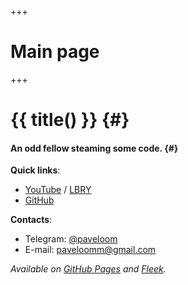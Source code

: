 +++
# Main page
+++

# {{ title() }} {#}
#### An odd fellow steaming some code. {#}

**Quick links**:
- [YouTube](https://youtube.com/Paveloom) / [LBRY](https://odysee.com/@paveloom:e)
- [GitHub](https://github.com/Paveloom)


**Contacts**:
- Telegram: [@paveloom](https://t.me/paveloom)
- E-mail: <!--email_off-->[paveloomm@gmail.com](mailto:paveloomm@gmail.com)<!--/email_off-->

*Available on [GitHub Pages](https://paveloom.github.io/) and [Fleek](https://paveloom.on.fleek.co/).*
